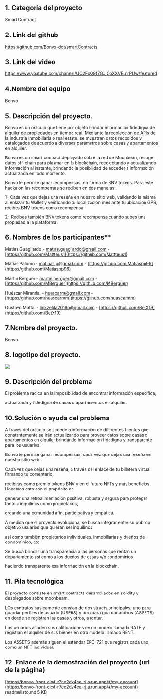 ## **1. Categoría del proyecto**

Smart Contract

## **2. Link del github**

https://github.com/Bonvo-dot/smartContracts

## **3. Link del video**

https://www.youtube.com/channel/UC2FxQ9f7GJiCoXXVEu1rPUw/featured

## **4.Nombre del equipo**

Bonvo

## **5. Descripción del proyecto.**

Bonvo es un oráculo que tiene por objeto brindar información fidedigna de alquiler de propiedades en tiempo real. Mediante la recolección de APIs de la industria inmobiliaria o real estate, se muestran datos recogidos y catalogados de acuerdo a diversos parámetros sobre casas y apartamentos en alquiler.

Bonvo es un smart contract deployado sobre la red de Moonbean, recoge datos off-chain para plasmar en la blockchain, recolectando y actualizando información al instante, brindando la posibilidad de acceder a información actualizada en todo momento.

Bonvo te permite ganar recompensas, en forma de BNV tokens. Para este hackaton las recompensas se reciben en dos maneras:

1- Cada vez que dejas una reseña en nuestro sitio web, validando la misma al enlazar tu Wallet y verificando tu localización mediante tu ubicación GPS, recibes BNV tokens como recompensa.

2- Recibes también BNV tokens como recompensa cuando subes una propiedad a la plataforma.

## **6. Nombres de los participantes\*\***

Matias Guagliardo - [matias.guagliardo@gmail.com](mailto:matias.guagliardo@gmail.com) - [https://github.com/Mattteus1](https://github.com/Mattteus1)

Matías Palomo - [matiaas.p@gmail.com](mailto:matiaas.p@gmail.com) - [https://github.com/Matiaspp96](https://github.com/Matiaspp96)

Martin Berguer - [martin.berguer@gmail.com](mailto:martin.berguer@gmail.com) - [https://github.com/MBerguer](https://github.com/MBerguer)

Huéscar Miranda. - [huascarm@gmail.com](mailto:huascarm@gmail.com) - [https://github.com/huascarmm](https://github.com/huascarmm)

Gustavo Matta. - [linkzelda2016o@gmail.com](mailto:linkzelda2016o@gmail.com) - [https://github.com/BetX19](https://github.com/BetX19)

## **7.Nombre del proyecto.**

Bonvo

## **8. logotipo del proyecto.**

![](https://lh6.googleusercontent.com/KqMupGU_NJUPgq5_XzMJdY8HMT6aYr6wjbFqtH9aMDXZat5AQc8GQUUT5tqb7HxgYIjGDKPtK6cB3A1zXPglWkMPek3lDv4o7iU6hTp0Sp_Cd1iKTi5AEToI2m8pv20iuTtShB2_3S73vqsIN_QuU8L4eLIHHghSZ-cStw_ODcLmmerBhIWmOjZrKbSG-g)

## **9. Descripción del problema**

El problema radica en la imposibilidad de encontrar información específica,

actualizada y fidedigna de casas o apartamentos en alquiler.

## **10.Solución o ayuda del problema**

A través del oráculo se accede a información de diferentes fuentes que constantemente se irán actualizando para proveer datos sobre casas o apartamentos en alquiler brindando información fidedigna y transparente para los usuarios.

Bonvo te permite ganar recompensas, cada vez que dejas una reseña en nuestro sitio web.

Cada vez que dejas una reseña, a través del enlace de tu billetera virtual firmando tu comentario,

recibirás como premio tokens BNV y en el futuro NFTs y más beneficios. Hacemos esto con el propósito de

generar una retroalimentación positiva, robusta y segura para proteger tanto a inquilinos como propietarios,

creando una comunidad afín, participativa y empática.

A medida que el proyecto evoluciona, se busca integrar entre su público objetivo usuarios que quieran ser inquilinos

así como también propietarios individuales, inmobiliarias y dueños de condominios, etc.

Se busca brindar una transparencia a las personas que rentan un departamento así como a los dueños de casas y/o condominios

haciendo transparente esa información en la blockchain.

## **11. Pila tecnológica**

El proyecto consiste en smart contracts desarrollados en solidity y desplegados sobre moonbeam.

LOs contratos basicamente constan de dos structs principales, uno para guardar perfiles de usuario (USERS) y otro para guardar activos (ASSETS) en donde se registran las casas y otros, a rentar.

Los usuarios añaden sus calificaciones en un modelo llamado RATE y registran el alquiler de sus bienes en otro modelo llamado RENT.

Los ASSETS además siguen el estándar ERC-721 que registra cada uno, como un NFT individual.

## **12. Enlace de la demostración del proyecto (url de la página)**

[https://bonvo-front-cicd-r7ee2dy4ea-rj.a.run.app/#/my-account](https://bonvo-front-cicd-r7ee2dy4ea-rj.a.run.app/#/my-account)
readmelisto.md
5 KB
